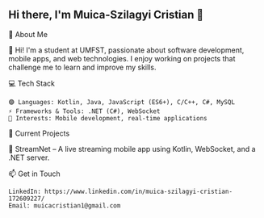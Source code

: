 ## Hi there, I'm Muica-Szilagyi Cristian 👋

🚀 About Me

👋 Hi! I'm a student at UMFST, passionate about software development, mobile apps, and web technologies. I enjoy working on projects that challenge me to learn and improve my skills.

💻 Tech Stack

    🟣 Languages: Kotlin, Java, JavaScript (ES6+), C/C++, C#, MySQL
    ⚡ Frameworks & Tools: .NET (C#), WebSocket
    🎯 Interests: Mobile development, real-time applications

📌 Current Projects

🔹 StreamNet – A live streaming mobile app using Kotlin, WebSocket, and a .NET server.

📫 Get in Touch

    LinkedIn: https://www.linkedin.com/in/muica-szilagyi-cristian-172609227/
    Email: muicacristian1@gmail.com

